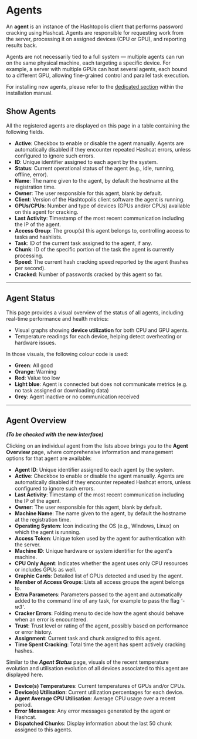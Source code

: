 # Agents

An **agent** is an instance of the Hashtopolis client that performs password cracking using Hashcat. Agents are responsible for requesting work from the server, processing it on assigned devices (CPU or GPU), and reporting results back.

Agents are not necessarily tied to a full system — multiple agents can run on the same physical machine, each targeting a specific device. For example, a server with multiple GPUs can host several agents, each bound to a different GPU, allowing fine-grained control and parallel task execution.

For installing new agents, please refer to the [dedicated section](/installation_guidelines/basic_install/#agent-installation) within the installation manual.


## Show Agents

All the registered agents are displayed on this page in a table containing the following fields. 

- **Active**: Checkbox to enable or disable the agent manually. Agents are automatically disabled if they encounter repeated Hashcat errors, unless configured to ignore such errors.
- **ID**: Unique identifier assigned to each agent by the system.
- **Status**: Current operational status of the agent (e.g., idle, running, offline, error).
- **Name**: The name given to the agent, by default the hostname at the registration time.
- **Owner**: The user responsible for this agent, blank by default.
- **Client**: Version of the Hashtopolis client software the agent is running.
- **GPUs/CPUs**: Number and type of devices (GPUs and/or CPUs) available on this agent for cracking.
- **Last Activity**: Timestamp of the most recent communication including the IP of the agent.
- **Access Group**: The group(s) this agent belongs to, controlling access to tasks and hashlists.
- **Task**: ID of the current task assigned to the agent, if any.
- **Chunk**: ID of the specific portion of the task the agent is currently processing.
- **Speed**: The current hash cracking speed reported by the agent (hashes per second).
- **Cracked**: Number of passwords cracked by this agent so far.

---

## Agent Status

This page provides a visual overview of the status of all agents, including real-time performance and health metrics:

- Visual graphs showing **device utilization** for both CPU and GPU agents.
- Temperature readings for each device, helping detect overheating or hardware issues.

In those visuals, the following colour code is used:
- **Green**: All good
- **Orange**: Warning
- **Red**: Value too low
- **Light blue**: Agent is connected but does not communicate metrics (e.g. no task assigned or downloading data)
- **Grey**: Agent inactive or no communication received

---

## Agent Overview 
***(To be checked with the new interface)***

Clicking on an individual agent from the lists above brings you to the **Agent Overview** page, where comprehensive information and management options for that agent are available:

- **Agent ID**: Unique identifier assigned to each agent by the system.
- **Active**: Checkbox to enable or disable the agent manually. Agents are automatically disabled if they encounter repeated Hashcat errors, unless configured to ignore such errors.
- **Last Activity**: Timestamp of the most recent communication including the IP of the agent.
- **Owner**: The user responsible for this agent, blank by default.
- **Machine Name**: The name given to the agent, by default the hostname at the registration time.
- **Operating System**: Icon indicating the OS (e.g., Windows, Linux) on which the agent is running.
- **Access Token**: Unique token used by the agent for authentication with the server.
- **Machine ID**: Unique hardware or system identifier for the agent's machine.
- **CPU Only Agent**: Indicates whether the agent uses only CPU resources or includes GPUs as well.
- **Graphic Cards**: Detailed list of GPUs detected and used by the agent.
- **Member of Access Groups**: Lists all access groups the agent belongs to.
- **Extra Parameters**: Parameters passed to the agent and automatically added to the command line of any task, for example to pass the flag *'-w3'*.
- **Cracker Errors**: Folding menu to decide how the agent should behave when an error is encountered.
- **Trust**: Trust level or rating of the agent, possibly based on performance or error history.
- **Assignment**: Current task and chunk assigned to this agent.
- **Time Spent Cracking**: Total time the agent has spent actively cracking hashes.

Similar to the ***Agent Status*** page, visuals of the recent temperature evolution and utilisation evolution of all devices associated to this agent are displayed here. 
- **Device(s) Temperatures**: Current temperatures of GPUs and/or CPUs.
- **Device(s) Utilisation**: Current utilization percentages for each device.
- **Agent Average CPU Utilisation**: Average CPU usage over a recent period.
- **Error Messages**: Any error messages generated by the agent or Hashcat.
- **Dispatched Chunks**: Display information about the last 50 chunk assigned to this agents.